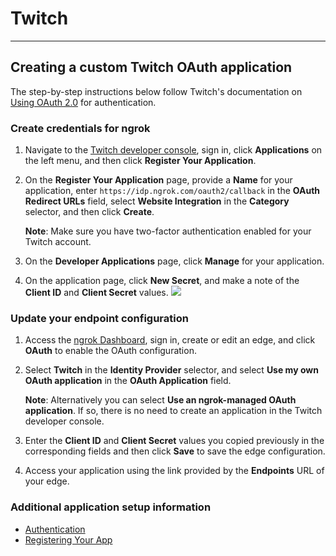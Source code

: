 # Twitch
-------------

## Creating a custom Twitch OAuth application

The step-by-step instructions below follow Twitch's documentation on [Using OAuth 2.0](https://dev.twitch.tv/docs/authentication/) for authentication.


### Create credentials for ngrok

1.  Navigate to the [Twitch developer console](https://dev.twitch.tv/console), sign in, click **Applications** on the left menu, and then click **Register Your Application**.

2. On the **Register Your Application** page, provide a **Name** for your application, enter `https://idp.ngrok.com/oauth2/callback` in the **OAuth Redirect URLs** field, select **Website Integration** in the **Category** selector, and then click **Create**.

    **Note**: Make sure you have two-factor authentication enabled for your Twitch account.

3. On the **Developer Applications** page, click **Manage** for your application.

4. On the application page, click **New Secret**, and make a note of the **Client ID** and **Client Secret** values.
[![](/img/howto/oauth/1-twitch-register.png)](/img/howto/oauth/1-twitch-register.png)


### Update your endpoint configuration

1. Access the [ngrok Dashboard](https://dashboard.ngrok.com/), sign in, create or edit an edge, and click **OAuth** to enable the OAuth configuration.

2. Select **Twitch** in the **Identity Provider** selector, and select **Use my own OAuth application** in the **OAuth Application** field.

    **Note**: Alternatively you can select **Use an ngrok-managed OAuth application**. If so, there is no need to create an application in the Twitch developer console.

3. Enter the **Client ID** and **Client Secret** values you copied previously in the corresponding fields and then click **Save** to save the edge configuration.

4. Access your application using the link provided by the **Endpoints** URL of your edge.


### Additional application setup information

*   [Authentication](https://dev.twitch.tv/docs/authentication/)
*   [Registering Your App](https://dev.twitch.tv/docs/authentication/register-app/)
